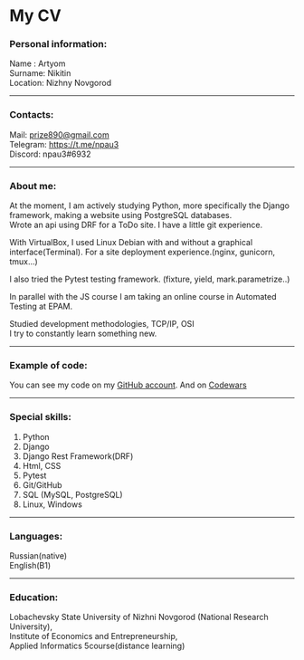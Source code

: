 # My CV
### Personal information:
Name : Artyom  
Surname: Nikitin  
Location: Nizhny Novgorod
  
***

### Contacts:
Mail: prize890@gmail.com  
Telegram: https://t.me/npau3  
Discord: npau3#6932 
  
***

### About me:
At the moment, I am actively studying Python, more specifically the Django framework, making a website using PostgreSQL databases.  
Wrote an api using DRF for a ToDo site. I have a little git experience. 

With VirtualBox, I used Linux Debian with and without a graphical interface(Terminal).
For a site deployment experience.(nginx, gunicorn, tmux...)

I also tried the Pytest testing framework. (fixture, yield, mark.parametrize..)

In parallel with the JS course I am taking an online course in Automated Testing at EPAM.

Studied development methodologies, TCP/IP, OSI  
I try to constantly learn something new.

***

### Example of code:
You can see my code on my [GitHub account](https://github.com/npau3/LearningDjango).
And on [Codewars](https://www.codewars.com/users/npau3/completed)

***

### Special skills:
1. Python
2. Django
3. Django Rest Framework(DRF)
4. Html, CSS
5. Pytest
6. Git/GitHub
7. SQL (MySQL, PostgreSQL)
8. Linux, Windows

***

### Languages:
Russian(native)  
English(B1)

***

### Education:
Lobachevsky State University of Nizhni Novgorod (National Research University),  
Institute of Economics and Entrepreneurship,  
Applied Informatics
5course(distance learning)